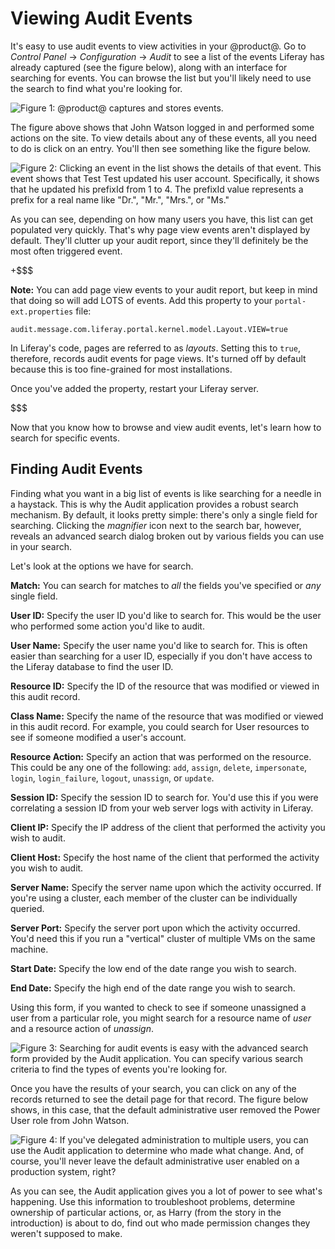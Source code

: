 # Viewing Audit Events [](id=using-audit-events)

It's easy to use audit events to view activities in your @product@. Go to
*Control Panel* &rarr; *Configuration* &rarr; *Audit* to see a list of the
events Liferay has already captured (see the figure below), along with an
interface for searching for events. You can browse the list but you'll likely
need to use the search to find what you're looking for.

![Figure 1: @product@ captures and stores events.](../../images-dxp/audit-list-events.png)

The figure above shows that John Watson logged in and performed some actions on
the site. To view details about any of these events, all you need to do is click
on an entry. You'll then see something like the figure below. 

![Figure 2: Clicking an event in the list shows the details of that event. This event shows that Test Test updated his user account. Specifically, it shows that he updated his `prefixId` from `1` to `4`. The `prefixId` value represents a prefix for a real name like "Dr.", "Mr.", "Mrs.", or "Ms."](../../images-dxp/audit-detail.png)

As you can see, depending on how many users you have, this list can get
populated very quickly. That's why page view events aren't displayed by default.
They'll clutter up your audit report, since they'll definitely be the most often
triggered event. 

+$$$

**Note:** You can add page view events to your audit report, but keep in mind
that doing so will add LOTS of events. Add this property to your
`portal-ext.properties` file:

    audit.message.com.liferay.portal.kernel.model.Layout.VIEW=true

In Liferay's code, pages are referred to as *layouts*. Setting this to `true`,
therefore, records audit events for page views. It's turned off by default
because this is too fine-grained for most installations. 

Once you've added the property, restart your Liferay server.

$$$

Now that you know how to browse and view audit events, let's learn how to search
for specific events.

## Finding Audit Events[](id=finding-audit-events)

Finding what you want in a big list of events is like searching for a needle in
a haystack. This is why the Audit application provides a robust search
mechanism. By default, it looks pretty simple: there's only a single field for
searching. Clicking the *magnifier* icon next to the search bar, however,
reveals an advanced search dialog broken out by various fields you can use in
your search. 

Let's look at the options we have for search. 

**Match:** You can search for matches to *all* the fields you've specified or
*any* single field. 

**User ID:** Specify the user ID you'd like to search for. This would be the
user who performed some action you'd like to audit. 

**User Name:** Specify the user name you'd like to search for. This is often
easier than searching for a user ID, especially if you don't have access to the
Liferay database to find the user ID. 

**Resource ID:** Specify the ID of the resource that was modified or viewed in
this audit record. 

**Class Name:** Specify the name of the resource that was modified or viewed
in this audit record. For example, you could search for User resources to see if
someone modified a user's account. 

**Resource Action:** Specify an action that was performed on the resource. This
could be any one of the following: `add`, `assign`, `delete`, `impersonate`,
`login`, `login_failure`, `logout`, `unassign`, or `update`. 

**Session ID:** Specify the session ID to search for. You'd use this if you were
correlating a session ID from your web server logs with activity in Liferay. 

**Client IP:** Specify the IP address of the client that performed the activity
you wish to audit. 

**Client Host:** Specify the host name of the client that performed the activity
you wish to audit. 

**Server Name:** Specify the server name upon which the activity occurred. If
you're using a cluster, each member of the cluster can be individually queried. 

**Server Port:** Specify the server port upon which the activity occurred. You'd
need this if you run a "vertical" cluster of multiple VMs on the same machine. 

**Start Date:** Specify the low end of the date range you wish to search. 

**End Date:** Specify the high end of the date range you wish to search. 

Using this form, if you wanted to check to see if someone unassigned a user from
a particular role, you might search for a resource name of *user* and a resource
action of *unassign*.

![Figure 3: Searching for audit events is easy with the advanced search form provided by the Audit application. You can specify various search criteria to find the types of events you're looking for.](../../images-dxp/audit-unassign-search.png)

Once you have the results of your search, you can click on any of the records
returned to see the detail page for that record. The figure below shows, in this
case, that the default administrative user removed the Power User role from John
Watson.

![Figure 4: If you've delegated administration to multiple users, you can use the Audit application to determine who made what change. And, of course, you'll never leave the default administrative user enabled on a production system, right?](../../images-dxp/audit-unassign-detail.png)

As you can see, the Audit application gives you a lot of power to see what's
happening. Use this information to troubleshoot problems, determine ownership of
particular actions, or, as Harry (from the story in the introduction) is about
to do, find out who made permission changes they weren't supposed to make. 
